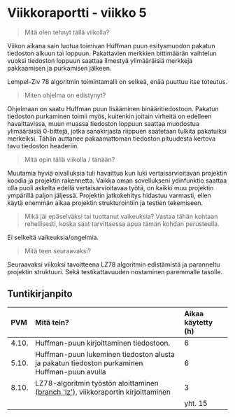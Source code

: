 # Viikkoraportti - viikko 5

> Mitä olen tehnyt tällä viikolla?

Viikon aikana sain luotua toimivan Huffman puun esitysmuodon pakatun tiedoston alkuun tai loppuun. Pakattavien merkkien bittimäärän vaihtelun vuoksi tiedoston loppuun saattaa ilmestyä ylimääräisiä merkkejä pakkaamisen ja purkamisen jälkeen.

Lempel-Ziv 78 algoritmin toimintamalli on selkeä, enää puuttuu itse toteutus.

> Miten ohjelma on edistynyt?

Ohjelmaan on saatu Huffman puun lisääminen binääritiedostoon. Pakatun tiedoston purkaminen toimii myös, kuitenkin joitain virheitä on edelleen havaittavissa, muun muassa tiedoston loppuun saattaa muodostua ylimääräisiä 0-bittejä, jotka sanakirjasta riippuen saatetaan tulkita pakatuiksi merkeiksi. Tähän auttanee pakaamattoman tiedoston pituudesta kertova tavu tiedoston headeriin.

> Mitä opin tällä viikolla / tänään?

Muutamia hyviä oivalluksia tuli havaittua kun luki vertaisarvioitavan projektin koodia ja projektin rakennetta. Vaikka oman sovellukseni ydinfunktio saattaa olla puoli askelta edellä vertaisarvioitavaa työtä, on kaikki muu projektin ympärillä paljon jäljessä. Projektin jatkokehitys hidastuu varmasti, ellen käytä enemmän aikaa projektin strukturointiin ja testien tekemiseen.

> Mikä jäi epäselväksi tai tuottanut vaikeuksia? Vastaa tähän kohtaan rehellisesti, koska saat tarvittaessa apua tämän kohdan perusteella.

Ei selkeitä vaikeuksia/ongelmia.

> Mitä teen seuraavaksi?

Seuraavaksi viikoksi tavoitteena LZ78 algoritmin edistämistä ja paranneltu projektin struktuuri. Sekä testikattavuuden nostaminen paremmalle tasolle.

## Tuntikirjanpito

|PVM|Mitä tein?|Aikaa käytetty (h)|
|:--|:--|:--|
|4.10.|Huffman-puun kirjoittaminen tiedostoon.|6|
|5.10.|Huffman-puun lukeminen tiedoston alusta ja pakatun tiedoston purkaminen Huffman-puun avulla|6|
|8.10.|LZ78-algoritmin työstön aloittaminen ([branch 'lz'](https://github.com/tuukkalai/tiralabra/blob/lz/app/lz78.py)), viikkoraportin kirjoittaminen|3|
|||yht. 15|
